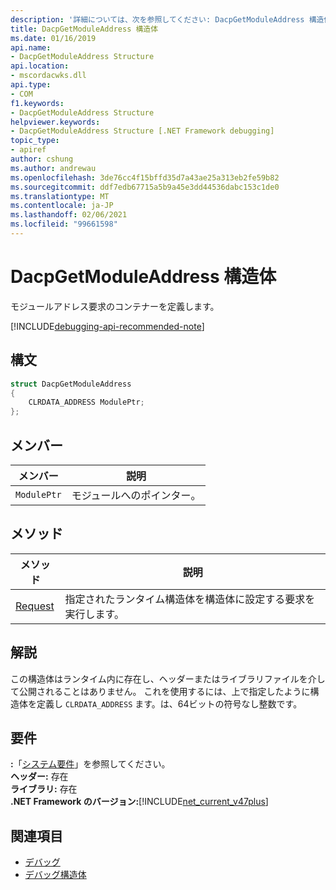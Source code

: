 ```yaml
---
description: '詳細については、次を参照してください: DacpGetModuleAddress 構造体'
title: DacpGetModuleAddress 構造体
ms.date: 01/16/2019
api.name:
- DacpGetModuleAddress Structure
api.location:
- mscordacwks.dll
api.type:
- COM
f1.keywords:
- DacpGetModuleAddress Structure
helpviewer.keywords:
- DacpGetModuleAddress Structure [.NET Framework debugging]
topic_type:
- apiref
author: cshung
ms.author: andrewau
ms.openlocfilehash: 3de76cc4f15bffd35d7a43ae25a313eb2fe59b82
ms.sourcegitcommit: ddf7edb67715a5b9a45e3dd44536dabc153c1de0
ms.translationtype: MT
ms.contentlocale: ja-JP
ms.lasthandoff: 02/06/2021
ms.locfileid: "99661598"
---
```

# <a name="dacpgetmoduleaddress-structure"></a>DacpGetModuleAddress 構造体

モジュールアドレス要求のコンテナーを定義します。

[!INCLUDE[debugging-api-recommended-note](../../../../includes/debugging-api-recommended-note.md)]

## <a name="syntax"></a>構文

```cpp
struct DacpGetModuleAddress
{
    CLRDATA_ADDRESS ModulePtr;
};
```

## <a name="members"></a>メンバー

| メンバー      | 説明                |
| ----------- | -------------------------- |
| `ModulePtr` | モジュールへのポインター。 |

## <a name="methods"></a>メソッド

| メソッド                                                                                               | 説明                                                                    |
| ---------------------------------------------------------------------------------------------------- | ------------------------------------------------------------------------------ |
| [Request](dacpgetmoduleaddress-request-method.md) | 指定されたランタイム構造体を構造体に設定する要求を実行します。 |

## <a name="remarks"></a>解説

この構造体はランタイム内に存在し、ヘッダーまたはライブラリファイルを介して公開されることはありません。 これを使用するには、上で指定したように構造体を定義し `CLRDATA_ADDRESS` ます。は、64ビットの符号なし整数です。

## <a name="requirements"></a>要件

**:**「[システム要件](../../get-started/system-requirements.md)」を参照してください。  
**ヘッダー:** 存在  
**ライブラリ:** 存在  
**.NET Framework のバージョン:**[!INCLUDE[net_current_v47plus](../../../../includes/net-current-v47plus.md)]  

## <a name="see-also"></a>関連項目

- [デバッグ](index.md)
- [デバッグ構造体](debugging-structures.md)
